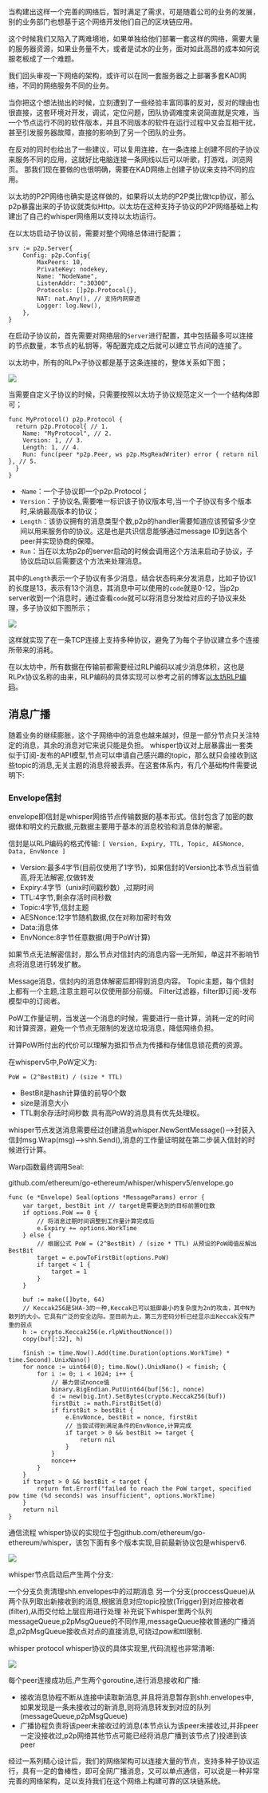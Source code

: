 当构建出这样一个完善的网络后，暂时满足了需求，可是随着公司的业务的发展，别的业务部门也想基于这个网络开发他们自己的区块链应用。

这个时候我们又陷入了两难境地，如果单独给他们部署一套这样的网络，需要大量的服务器资源，如果业务量不大，或者是试水的业务，面对如此高昂的成本如何说服老板成了一个难题。

我们回头审视一下网络的架构，或许可以在同一套服务器之上部署多套KAD网络，不同的网络服务不同的业务。

当你把这个想法抛出的时候，立刻遭到了一些经验丰富同事的反对，反对的理由也很直接，这套环境对开发，调试，定位问题，团队协调难度来说简直就是灾难，当一个节点运行不同的软件版本，并且不同版本的软件在运行过程中又会互相干扰，甚至引发服务器故障，直接的影响到了另一个团队的业务。

在反对的同时也给出了一些建议，可以复用连接，在一条连接上创建不同的子协议来服务不同的应用，这就好比电脑连接一条网线以后可以听歌，打游戏，浏览网页。
那我们现在要做的也很明确，需要在KAD网络上创建子协议来支持不同的应用。

以太坊的P2P网络也确实是这样做的，如果将以太坊的P2P类比做tcp协议，那么p2p暴露出来的子协议就类似Http。以太坊在这种支持子协议的P2P网络基础上构建出了自己的whisper网络用以支持以太坊运行。

在以太坊启动子协议前，需要对整个网络总体进行配置；
```golang
srv := p2p.Server{
    Config: p2p.Config{
        MaxPeers: 10,
        PrivateKey: nodekey,
        Name: "NodeName",
        ListenAddr: ":30300",
        Protocols: []p2p.Protocol{},
        NAT: nat.Any(), // 支持内网穿透
        Logger: log.New(),
    },
}
```
在启动子协议前，首先需要对网络层的`Server`进行配置，其中包括最多可以连接的节点数量，本节点的私钥等，等配置完成之后就可以建立节点间的连接了。

以太坊中，所有的RLPx子协议都是基于这条连接的，整体关系如下图；

![](https://github.com/Ice-Storm/structure-and-interpretation-of-blockchain/blob/master/img/chapter_3/3_1.png?raw=true)


当需要自定义子协议的时候，只需要按照以太坊子协议规范定义一个一个结构体即可；
```golang
func MyProtocol() p2p.Protocol {
  return p2p.Protocol{ // 1.
    Name: "MyProtocol", // 2.
    Version: 1, // 3.
    Length: 1, // 4.
    Run: func(peer *p2p.Peer, ws p2p.MsgReadWriter) error { return nil }, // 5.
  }
}
```
- ·`Name`：一个子协议即一个p2p.Protocol；
- `Version`：子协议名,需要唯一标识该子协议版本号,当一个子协议有多个版本时,采纳最高版本的协议；
- `Length`：该协议拥有的消息类型个数,p2p的handler需要知道应该预留多少空间以用来服务你的协议。这是也是共识信息能够通过message ID到达各个peer并实现协商的保障。
- `Run`：当在以太坊p2p的server启动的时候会调用这个方法来启动子协议，子协议启动以后需要这个方法来处理消息。

其中的`Length`表示一个子协议有多少消息，结合状态码来分发消息，比如子协议1的长度是13，表示有13个消息，其消息中可以使用的`code`就是0-12，当p2p server收到一个消息时，通过查看`code`就可以将消息分发给对应的子协议来处理，多子协议如下图所示；

![](https://github.com/Ice-Storm/structure-and-interpretation-of-blockchain/blob/master/img/chapter_3/3_2.png?raw=true)

这样就实现了在一条TCP连接上支持多种协议，避免了为每个子协议建立多个连接所带来的消耗。

在以太坊中，所有数据在传输前都需要经过RLP编码以减少消息体积，这也是RLPx协议名称的由来，RLP编码的具体实现可以参考之前的博客[以太坊RLP编码](http://qyuan.top/2019/05/20/rlp/)。

## 消息广播
随着业务的继续膨胀，这个子网络中的消息也越来越对，但是一部分节点只关注特定的消息，其余的消息对它来说只能是负担。
whisper协议对上层暴露出一套类似于订阅-发布的API模型,节点可以申请自己感兴趣的topic，那么就只会接收到这些topic的消息,无关主题的消息将被丢弃。在这套体系内，有几个基础构件需要说明下:
### Envelope信封
envelope即信封是whisper网络节点传输数据的基本形式。信封包含了加密的数据体和明文的元数据,元数据主要用于基本的消息校验和消息体的解密。

信封是以RLP编码的格式传输:
`[ Version, Expiry, TTL, Topic, AESNonce, Data, EnvNonce ]`
- Version:最多4字节(目前仅使用了1字节)，如果信封的Version比本节点当前值高,将无法解密,仅做转发
- Expiry:4字节（unix时间戳秒数）,过期时间
- TTL:4字节,剩余存活时间秒数
- Topic:4字节,信封主题
- AESNonce:12字节随机数据,仅在对称加密时有效
- Data:消息体
- EnvNonce:8字节任意数据(用于PoW计算)

如果节点无法解密信封，那么节点对信封内的消息内容一无所知，单这并不影响节点将消息进行转发扩散。

Message消息，信封内的消息体解密后即得到消息内容。
Topic主题，每个信封上都有一个主题,注意主题可以仅使用部分前缀。
Filter过滤器，filter即订阅-发布模型中的订阅者。

PoW工作量证明，当发送一个消息的时候，需要进行一些计算，消耗一定的时间和计算资源，避免一个节点无限制的发送垃圾消息，降低网络负担。

计算PoW所付出的代价可以理解为抵扣节点为传播和存储信息锁花费的资源。

在whisperv5中,PoW定义为:
```
PoW = (2^BestBit) / (size * TTL)
```
- BestBit是hash计算值的前导0个数
- size是消息大小
- TTL剩余存活时间秒数
具有高PoW的消息具有优先处理权。

whisper节点发送消息需要经过创建消息whisper.NewSentMessage()—->封装入信封msg.Wrap(msg)—->shh.Send(),消息的工作量证明就在第二步装入信封的时候进行计算。

Warp函数最终调用Seal:

github.com/ethereum/go-ethereum/whisper/whisperv5/envelope.go
```golang
func (e *Envelope) Seal(options *MessageParams) error {
    var target, bestBit int // target是需要达到的目标前置0位数
    if options.PoW == 0 {
        // 将消息过期时间调整到工作量计算完成后
        e.Expiry += options.WorkTime
    } else {
        // 根据公式 PoW = (2^BestBit) / (size * TTL) 从预设的PoW阈值反解出BestBit
        target = e.powToFirstBit(options.PoW)
        if target < 1 {
            target = 1
        }
    }

    buf := make([]byte, 64)
    // Keccak256是SHA-3的一种,Keccak已可以抵御最小的复杂度为2n的攻击，其中N为散列的大小。它具有广泛的安全边际。至目前为止，第三方密码分析已经显示出Keccak没有严重的弱点
    h := crypto.Keccak256(e.rlpWithoutNonce())
    copy(buf[:32], h)

    finish := time.Now().Add(time.Duration(options.WorkTime) * time.Second).UnixNano()
    for nonce := uint64(0); time.Now().UnixNano() < finish; {
        for i := 0; i < 1024; i++ {
            // 暴力尝试nonce值
            binary.BigEndian.PutUint64(buf[56:], nonce)
            d := new(big.Int).SetBytes(crypto.Keccak256(buf))
            firstBit := math.FirstBitSet(d)
            if firstBit > bestBit {
                e.EnvNonce, bestBit = nonce, firstBit
                // 当尝试得到满足条件的EnvNonce,计算完成
                if target > 0 && bestBit >= target {
                    return nil
                }
            }
            nonce++
        }
    }
    if target > 0 && bestBit < target {
        return fmt.Errorf("failed to reach the PoW target, specified pow time (%d seconds) was insufficient", options.WorkTime)
    }
    return nil
}
```
通信流程
whisper协议的实现位于包github.com/ethereum/go-ethereum/whisper，该包下面有多个版本实现,目前最新协议包是whisperv6.

![](https://github.com/Ice-Storm/structure-and-interpretation-of-blockchain/blob/master/img/chapter_3/3_3.png?raw=true)

whisper节点启动后产生两个分支:

一个分支负责清理shh.envelopes中的过期消息
另一个分支(proccessQueue)从两个队列取出新接收到的消息,根据消息对应topic投放(Trigger)到对应接收者(filter),从而交付给上层应用进行处理
补充说下whisper里两个队列messageQueue,p2pMsgQueue的不同作用,messageQueue接收普通的广播消息,p2pMsgQueue接收点对点的直接消息,可绕过pow和ttl限制.

whisper protocol
whisper协议的具体实现里,代码流程也非常清晰:

![](https://github.com/Ice-Storm/structure-and-interpretation-of-blockchain/blob/master/img/chapter_3/3_4.png?raw=true)

每个peer连接成功后,产生两个goroutine,进行消息接收和广播:
- 接收消息协程不断从连接中读取新消息,并且将消息暂存到shh.envelopes中,如果发现是一条未接收过的新消息,则将消息转发到对应的队列(messageQueue,p2pMsgQueue)
- 广播协程负责将该peer未接收过的消息(本节点认为该peer未接收过,并非peer一定没接收过,p2p网络其他节点可能已经将消息广播到该节点了)投递到该peer

经过一系列精心设计后，我们的网络架构可以连接大量的节点，支持多种子协议运行，具有一定的鲁棒性，即可全网广播消息，又可以单点通信，可以说是一种非常完善的网络架构，足以支持我们在这个网络上构建可靠的区块链系统。
